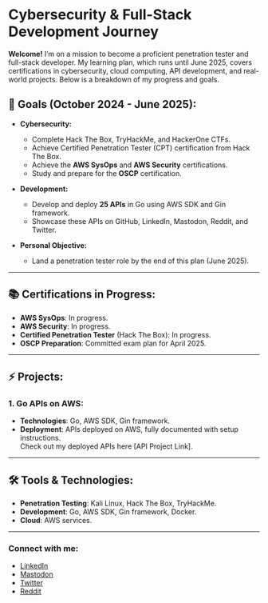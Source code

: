 # Cybersecurity & Full-Stack Development Journey

**Welcome!** I’m on a mission to become a proficient penetration tester and full-stack developer. My learning plan, which runs until June 2025, covers certifications in cybersecurity, cloud computing, API development, and real-world projects. Below is a breakdown of my progress and goals.

## 🎯 **Goals (October 2024 - June 2025):**
- **Cybersecurity:**
  - Complete Hack The Box, TryHackMe, and HackerOne CTFs.
  - Achieve Certified Penetration Tester (CPT) certification from Hack The Box.
  - Achieve the **AWS SysOps** and **AWS Security** certifications.
  - Study and prepare for the **OSCP** certification.
  
- **Development:**
  - Develop and deploy **25 APIs** in Go using AWS SDK and Gin framework.
  - Showcase these APIs on GitHub, LinkedIn, Mastodon, Reddit, and Twitter.

- **Personal Objective:**  
  - Land a penetration tester role by the end of this plan (June 2025).

---

## 📚 **Certifications in Progress:**
- **AWS SysOps**: In progress.
- **AWS Security**: In progress.
- **Certified Penetration Tester** (Hack The Box): In progress.
- **OSCP Preparation**: Committed exam plan for April 2025.

---

## ⚡ **Projects:**
### 1. **Go APIs on AWS:**
- **Technologies**: Go, AWS SDK, Gin framework.
- **Deployment**: APIs deployed on AWS, fully documented with setup instructions.  
  Check out my deployed APIs here [API Project Link].

---

## 🛠 **Tools & Technologies:**
- **Penetration Testing**: Kali Linux, Hack The Box, TryHackMe.
- **Development**: Go, AWS SDK, Gin framework, Docker.
- **Cloud**: AWS services.

---

### **Connect with me:**
- [LinkedIn](#)
- [Mastodon](#)
- [Twitter](#)
- [Reddit](#)
